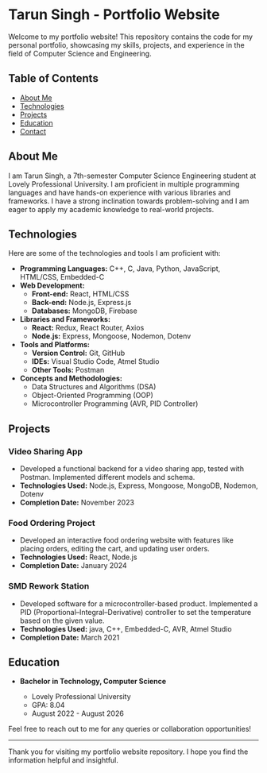 # Tarun Singh - Portfolio Website

Welcome to my portfolio website! This repository contains the code for my personal portfolio, showcasing my skills, projects, and experience in the field of Computer Science and Engineering.

## Table of Contents

- [About Me](#about-me)
- [Technologies](#technologies)
- [Projects](#projects)
- [Education](#education)
- [Contact](#contact)

## About Me

I am Tarun Singh, a 7th-semester Computer Science Engineering student at Lovely Professional University. I am proficient in multiple programming languages and have hands-on experience with various libraries and frameworks. I have a strong inclination towards problem-solving and I am eager to apply my academic knowledge to real-world projects.

## Technologies

Here are some of the technologies and tools I am proficient with:

- **Programming Languages:** C++, C, Java, Python, JavaScript, HTML/CSS, Embedded-C
- **Web Development:**
  - **Front-end:** React, HTML/CSS
  - **Back-end:** Node.js, Express.js
  - **Databases:** MongoDB, Firebase
- **Libraries and Frameworks:**
  - **React:** Redux, React Router, Axios
  - **Node.js:** Express, Mongoose, Nodemon, Dotenv
- **Tools and Platforms:**
  - **Version Control:** Git, GitHub
  - **IDEs:** Visual Studio Code, Atmel Studio
  - **Other Tools:** Postman
- **Concepts and Methodologies:**
  - Data Structures and Algorithms (DSA)
  - Object-Oriented Programming (OOP)
  - Microcontroller Programming (AVR, PID Controller)

## Projects

### Video Sharing App

- Developed a functional backend for a video sharing app, tested with Postman. Implemented different models and schema.
- **Technologies Used:** Node.js, Express, Mongoose, MongoDB, Nodemon, Dotenv
- **Completion Date:** November 2023

### Food Ordering Project

- Developed an interactive food ordering website with features like placing orders, editing the cart, and updating user orders.
- **Technologies Used:** React, Node.js
- **Completion Date:** January 2024

### SMD Rework Station

- Developed software for a microcontroller-based product. Implemented a PID (Proportional–Integral–Derivative) controller to set the temperature based on the given value.
- **Technologies Used:** java, C++, Embedded-C, AVR, Atmel Studio
- **Completion Date:** March 2021

## Education

- **Bachelor in Technology, Computer Science**

  - Lovely Professional University
  - GPA: 8.04
  - August 2022 - August 2026


Feel free to reach out to me for any queries or collaboration opportunities!

---

Thank you for visiting my portfolio website repository. I hope you find the information helpful and insightful.
